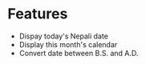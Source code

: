 # Features

- Dispay today's Nepali date
- Display this month's calendar
- Convert date between B.S. and A.D.
